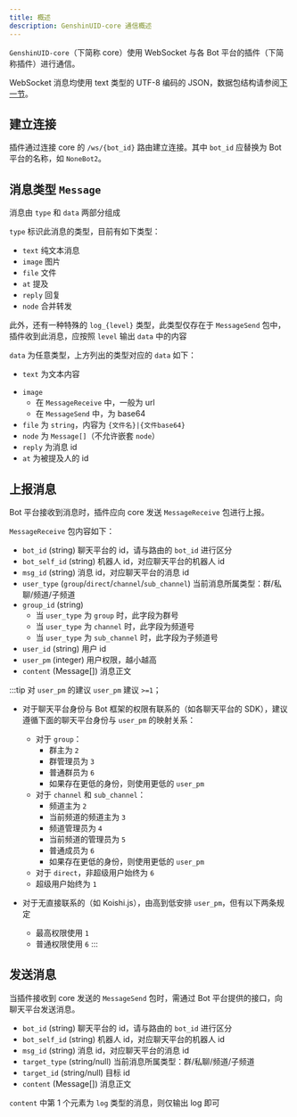 ```yaml
---
title: 概述
description: GenshinUID-core 通信概述
---
```


` GenshinUID-core `（下简称 core）使用 WebSocket 与各 Bot 平台的插件（下简称插件）进行通信。

WebSocket 消息均使用 text 类型的 UTF-8 编码的 JSON，数据包结构请参阅[下一节](./structs.md)。

## 建立连接

插件通过连接 core 的 ` /ws/{bot_id} ` 路由建立连接。其中 ` bot_id ` 应替换为 Bot 平台的名称，如 ` NoneBot2 `。

## 消息类型 `Message`

消息由 `type` 和 `data` 两部分组成

`type` 标识此消息的类型，目前有如下类型：

* `text` 纯文本消息
* `image` 图片
* `file` 文件
* `at` 提及
* `reply` 回复
* `node` 合并转发

此外，还有一种特殊的 `log_{level}` 类型，此类型仅存在于 `MessageSend` 包中，插件收到此消息，应按照 `level` 输出 `data` 中的内容

`data` 为任意类型，上方列出的类型对应的 `data` 如下：

* `text` 为文本内容
<!-- * `image` 为一个 `map`，内容如下
  * `type` (url|file|b64) 该图片的 `content` 类型：url/本地文件/base64
  * `content` (string) 该图片内容 -->
* `image`
  * 在 `MessageReceive` 中，一般为 url
  * 在 `MessageSend` 中，为 base64
* `file` 为 `string`，内容为 `{文件名}|{文件base64}`
* `node` 为 `Message[]`（不允许嵌套 `node`）
* `reply` 为消息 id
* `at` 为被提及人的 id

## 上报消息

Bot 平台接收到消息时，插件应向 core 发送 `MessageReceive` 包进行上报。

`MessageReceive` 包内容如下：

* `bot_id` (string) 聊天平台的 id，请与路由的 `bot_id` 进行区分
* `bot_self_id` (string) 机器人 id，对应聊天平台的机器人 id
* `msg_id` (string) 消息 id，对应聊天平台的消息 id
* `user_type` (`group`/`direct`/`channel`/`sub_channel`) 当前消息所属类型：群/私聊/频道/子频道
* `group_id` (string)
  * 当 `user_type` 为 `group` 时，此字段为群号
  * 当 `user_type` 为 `channel` 时，此字段为频道号
  * 当 `user_type` 为 `sub_channel` 时，此字段为子频道号
* `user_id` (string) 用户 id
* `user_pm` (integer) 用户权限，越小越高
* `content` (Message[]) 消息正文

:::tip 对 `user_pm` 的建议
`user_pm` 建议 `>=1`；

* 对于聊天平台身份与 Bot 框架的权限有联系的（如各聊天平台的 SDK），建议遵循下面的聊天平台身份与 `user_pm` 的映射关系：

  * 对于 `group`：
    * 群主为 `2`
    * 群管理员为 `3`
    * 普通群员为 `6`
    * 如果存在更低的身份，则使用更低的 `user_pm`
  * 对于 `channel` 和 `sub_channel`：
    * 频道主为 `2`
    * 当前频道的频道主为 `3`
    * 频道管理员为 `4`
    * 当前频道的管理员为 `5`
    * 普通成员为 `6`
    * 如果存在更低的身份，则使用更低的 `user_pm`
  * 对于 `direct`，非超级用户始终为 `6`
  * 超级用户始终为 `1`

* 对于无直接联系的（如 Koishi.js），由高到低安排 `user_pm`，但有以下两条规定

  * 最高权限使用 `1`
  * 普通权限使用 `6`
:::

## 发送消息

当插件接收到 core 发送的 `MessageSend` 包时，需通过 Bot 平台提供的接口，向聊天平台发送消息。

* `bot_id` (string) 聊天平台的 id，请与路由的 `bot_id` 进行区分
* `bot_self_id` (string) 机器人 id，对应聊天平台的机器人 id
* `msg_id` (string) 消息 id，对应聊天平台的消息 id
* `target_type` (string/null) 当前消息所属类型：群/私聊/频道/子频道
* `target_id` (string/null) 目标 id
* `content` (Message[]) 消息正文

`content` 中第 1 个元素为 `log` 类型的消息，则仅输出 log 即可
